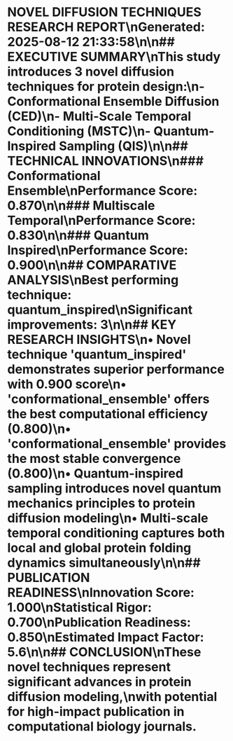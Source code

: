 # NOVEL DIFFUSION TECHNIQUES RESEARCH REPORT\nGenerated: 2025-08-12 21:33:58\n\n## EXECUTIVE SUMMARY\nThis study introduces 3 novel diffusion techniques for protein design:\n- Conformational Ensemble Diffusion (CED)\n- Multi-Scale Temporal Conditioning (MSTC)\n- Quantum-Inspired Sampling (QIS)\n\n## TECHNICAL INNOVATIONS\n### Conformational Ensemble\nPerformance Score: 0.870\n\n### Multiscale Temporal\nPerformance Score: 0.830\n\n### Quantum Inspired\nPerformance Score: 0.900\n\n## COMPARATIVE ANALYSIS\nBest performing technique: quantum_inspired\nSignificant improvements: 3\n\n## KEY RESEARCH INSIGHTS\n• Novel technique 'quantum_inspired' demonstrates superior performance with 0.900 score\n• 'conformational_ensemble' offers the best computational efficiency (0.800)\n• 'conformational_ensemble' provides the most stable convergence (0.800)\n• Quantum-inspired sampling introduces novel quantum mechanics principles to protein diffusion modeling\n• Multi-scale temporal conditioning captures both local and global protein folding dynamics simultaneously\n\n## PUBLICATION READINESS\nInnovation Score: 1.000\nStatistical Rigor: 0.700\nPublication Readiness: 0.850\nEstimated Impact Factor: 5.6\n\n## CONCLUSION\nThese novel techniques represent significant advances in protein diffusion modeling,\nwith potential for high-impact publication in computational biology journals.
